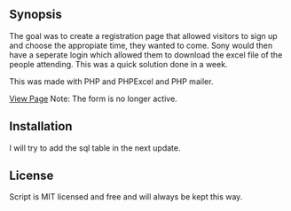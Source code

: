 ## Synopsis

The goal was to create a registration page that allowed visitors to sign up and choose the appropiate time, they wanted to come. Sony would then have a seperate login which allowed them to download the excel file of the people attending. This was a quick solution done in a week.

This was made with PHP and PHPExcel and PHP mailer. 

<a href="http://artsir.com/interactive/sonyCES/">View Page</a>
Note: The form is no longer active.

## Installation

I will try to add the sql table in the next update.

## License

Script is MIT licensed and free and will always be kept this way. 

